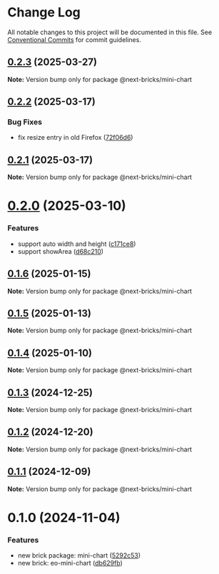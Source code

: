 # Change Log

All notable changes to this project will be documented in this file.
See [Conventional Commits](https://conventionalcommits.org) for commit guidelines.

## [0.2.3](https://github.com/easyops-cn/next-advanced-bricks/compare/@next-bricks/mini-chart@0.2.2...@next-bricks/mini-chart@0.2.3) (2025-03-27)

**Note:** Version bump only for package @next-bricks/mini-chart





## [0.2.2](https://github.com/easyops-cn/next-advanced-bricks/compare/@next-bricks/mini-chart@0.2.1...@next-bricks/mini-chart@0.2.2) (2025-03-17)


### Bug Fixes

* fix resize entry in old Firefox ([72f06d6](https://github.com/easyops-cn/next-advanced-bricks/commit/72f06d6d37fde3970c902b54d051709f56682fce))





## [0.2.1](https://github.com/easyops-cn/next-advanced-bricks/compare/@next-bricks/mini-chart@0.2.0...@next-bricks/mini-chart@0.2.1) (2025-03-17)

**Note:** Version bump only for package @next-bricks/mini-chart





# [0.2.0](https://github.com/easyops-cn/next-advanced-bricks/compare/@next-bricks/mini-chart@0.1.6...@next-bricks/mini-chart@0.2.0) (2025-03-10)


### Features

* support auto width and height ([c171ce8](https://github.com/easyops-cn/next-advanced-bricks/commit/c171ce89d334ea19646cc3de7952abc98dd667ed))
* support showArea ([d68c210](https://github.com/easyops-cn/next-advanced-bricks/commit/d68c21069da47bef6b8d339839b89478be432df8))





## [0.1.6](https://github.com/easyops-cn/next-advanced-bricks/compare/@next-bricks/mini-chart@0.1.5...@next-bricks/mini-chart@0.1.6) (2025-01-15)

**Note:** Version bump only for package @next-bricks/mini-chart





## [0.1.5](https://github.com/easyops-cn/next-advanced-bricks/compare/@next-bricks/mini-chart@0.1.4...@next-bricks/mini-chart@0.1.5) (2025-01-13)

**Note:** Version bump only for package @next-bricks/mini-chart





## [0.1.4](https://github.com/easyops-cn/next-bricks/compare/@next-bricks/mini-chart@0.1.3...@next-bricks/mini-chart@0.1.4) (2025-01-10)

**Note:** Version bump only for package @next-bricks/mini-chart





## [0.1.3](https://github.com/easyops-cn/next-bricks/compare/@next-bricks/mini-chart@0.1.2...@next-bricks/mini-chart@0.1.3) (2024-12-25)

**Note:** Version bump only for package @next-bricks/mini-chart





## [0.1.2](https://github.com/easyops-cn/next-bricks/compare/@next-bricks/mini-chart@0.1.1...@next-bricks/mini-chart@0.1.2) (2024-12-20)

**Note:** Version bump only for package @next-bricks/mini-chart





## [0.1.1](https://github.com/easyops-cn/next-bricks/compare/@next-bricks/mini-chart@0.1.0...@next-bricks/mini-chart@0.1.1) (2024-12-09)

**Note:** Version bump only for package @next-bricks/mini-chart





# 0.1.0 (2024-11-04)


### Features

* new brick package: mini-chart ([5292c53](https://github.com/easyops-cn/next-bricks/commit/5292c5350f58c4e801c735aac06e7ac668781db5))
* new brick: eo-mini-chart ([db629fb](https://github.com/easyops-cn/next-bricks/commit/db629fbb336d625fcd4a4da47ff59db7d688401e))

